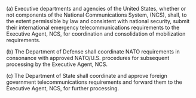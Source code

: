 (a) Executive departments and agencies of the United States, whether or not components of the National Communications System, (NCS), shall, to the extent permissible by law and consistent with national security, submit their international emergency telecommunications requirements to the Executive Agent, NCS, for coordination and consolidation of mobilization requirements.

(b) The Department of Defense shall coordinate NATO requirements in consonance with approved NATO/U.S. procedures for subsequent processing by the Executive Agent, NCS.

(c) The Department of State shall coordinate and approve foreign government telecommunications requirements and forward them to the Executive Agent, NCS, for further processing.

